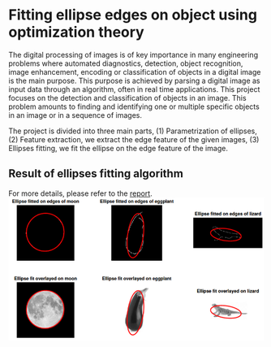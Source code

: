 # Fitting ellipse edges on object using optimization theory

The digital processing of images is of key importance in many engineering problems where automated diagnostics,
 detection, object recognition, image enhancement, encoding or classification of objects in a digital image is the
 main purpose. This purpose is achieved by parsing a digital image as input data through an algorithm, often in real
 time applications. This project focuses on the detection and classification of objects in an image. This problem
 amounts to finding and identifying one or multiple specific objects in an image or in a sequence of images.

 The project is divided into three main parts, (1) Parametrization of ellipses, (2) Feature extraction, we extract the edge feature of the given images, (3) Ellipses fitting, we fit the ellipse on the edge feature of the image.

## Result of ellipses fitting algorithm
For more details, please refer to the [report](./report.pdf).
![](./fig/teaser.PNG)